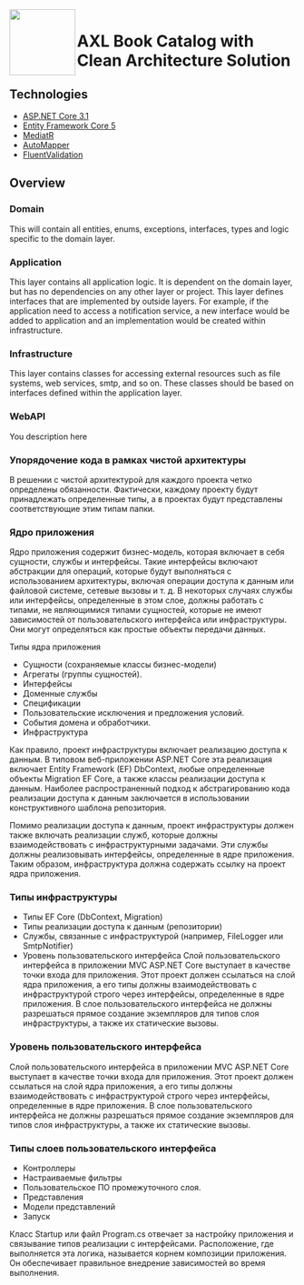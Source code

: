 ﻿ <img align="left" width="116" height="116" src="https://raw.githubusercontent.com/jasontaylordev/CleanArchitecture/main/.github/icon.png" />

# AXL Book Catalog with Clean Architecture Solution

## Technologies

* [ASP.NET Core 3.1](https://docs.microsoft.com/en-us/aspnet/core/)
* [Entity Framework Core 5](https://docs.microsoft.com/en-us/ef/core/)
* [MediatR](https://github.com/jbogard/MediatR)
* [AutoMapper](https://automapper.org/)
* [FluentValidation](https://fluentvalidation.net/)

## Overview

### Domain

This will contain all entities, enums, exceptions, interfaces, types and logic specific to the domain layer.

### Application

This layer contains all application logic. It is dependent on the domain layer, but has no dependencies on any other layer or project. This layer defines interfaces that are implemented by outside layers. For example, if the application need to access a notification service, a new interface would be added to application and an implementation would be created within infrastructure.

### Infrastructure

This layer contains classes for accessing external resources such as file systems, web services, smtp, and so on. These classes should be based on interfaces defined within the application layer.

### WebAPI

You description here


### Упорядочение кода в рамках чистой архитектуры
В решении с чистой архитектурой для каждого проекта четко определены обязанности. Фактически, каждому проекту будут принадлежать определенные типы, а в проектах будут представлены соответствующие этим типам папки.

### Ядро приложения
Ядро приложения содержит бизнес-модель, которая включает в себя сущности, службы и интерфейсы. Такие интерфейсы включают абстракции для операций, которые будут выполняться с использованием архитектуры, включая операции доступа к данным или файловой системе, сетевые вызовы и т. д. В некоторых случаях службы или интерфейсы, определенные в этом слое, должны работать с типами, не являющимися типами сущностей, которые не имеют зависимостей от пользовательского интерфейса или инфраструктуры. Они могут определяться как простые объекты передачи данных.

Типы ядра приложения
* Сущности (сохраняемые классы бизнес-модели)
* Агрегаты (группы сущностей).
* Интерфейсы
* Доменные службы
* Спецификации
* Пользовательские исключения и предложения условий.
* События домена и обработчики.
* Инфраструктура 

Как правило, проект инфраструктуры включает реализацию доступа к данным. В типовом веб-приложении ASP.NET Core эта реализация включает Entity Framework (EF) DbContext, любые определенные объекты Migration EF Core, а также классы реализации доступа к данным. Наиболее распространенный подход к абстрагированию кода реализации доступа к данным заключается в использовании конструктивного шаблона репозитория.

Помимо реализации доступа к данным, проект инфраструктуры должен также включать реализации служб, которые должны взаимодействовать с инфраструктурными задачами. Эти службы должны реализовывать интерфейсы, определенные в ядре приложения. Таким образом, инфраструктура должна содержать ссылку на проект ядра приложения.

### Типы инфраструктуры
* Типы EF Core (DbContext, Migration)
* Типы реализации доступа к данным (репозитории)
* Службы, связанные с инфраструктурой (например, FileLogger или SmtpNotifier)
* Уровень пользовательского интерфейса
Слой пользовательского интерфейса в приложении MVC ASP.NET Core выступает в качестве точки входа для приложения. Этот проект должен ссылаться на слой ядра приложения, а его типы должны взаимодействовать с инфраструктурой строго через интерфейсы, определенные в ядре приложения. В слое пользовательского интерфейса не должны разрешаться прямое создание экземпляров для типов слоя инфраструктуры, а также их статические вызовы.

### Уровень пользовательского интерфейса
Слой пользовательского интерфейса в приложении MVC ASP.NET Core выступает в качестве точки входа для приложения. Этот проект должен ссылаться на слой ядра приложения, а его типы должны взаимодействовать с инфраструктурой строго через интерфейсы, определенные в ядре приложения. В слое пользовательского интерфейса не должны разрешаться прямое создание экземпляров для типов слоя инфраструктуры, а также их статические вызовы.

### Типы слоев пользовательского интерфейса
* Контроллеры
* Настраиваемые фильтры
* Пользовательское ПО промежуточного слоя.
* Представления
* Модели представлений
* Запуск

Класс Startup или файл Program.cs отвечает за настройку приложения и связывание типов реализации с интерфейсами. Расположение, где выполняется эта логика, называется корнем композиции приложения. Он обеспечивает правильное внедрение зависимостей во время выполнения.